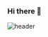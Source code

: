### Hi there 👋

![header](https://capsule-render.vercel.app/api?type=waving&height=200&text=Welcome!&fontAlign=80&fontAlignY=40&color=auto&desc=Decorate%20GitHub%20Profile%20or%20any%20Repo%20like%20me&descAlignY=51&descAlign=62)

<!--
**thgml00/thgml00** is a ✨ _special_ ✨ repository because its `README.md` (this file) appears on your GitHub profile.

Here are some ideas to get you started:

- 🔭 I’m currently working on ...
- 🌱 I’m currently learning ...
- 👯 I’m looking to collaborate on ...
- 🤔 I’m looking for help with ...
- 💬 Ask me about ...
- 📫 How to reach me: ...
- 😄 Pronouns: ...
- ⚡ Fun fact: ...
-->
